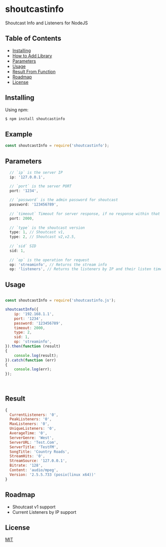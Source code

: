 # shoutcastinfo

Shoutcast Info and Listeners for NodeJS

## Table of Contents

  - [Installing](#installing)
  - [How to Add Library](#example)
  - [Parameters](#parameters)
  - [Usage](#usage)
  - [Result From Function](#result)
  - [Roadmap](#roadmap)
  - [License](#license)


## Installing

Using npm:

```bash
$ npm install shoutcastinfo
```

## Example

```js
const shoutcastInfo = require('shoutcastinfo');
```

## Parameters

```js
  // `ip` is the server IP
  ip: '127.0.0.1',

  // `port` is the server PORT
  port: '1234',
  
  // `password` is the admin password for shoutcast
  password: '123456789',
  
  // `timeout` Timeout for server response, if no response within that time. Request throws error. (Milliseconds)
  port: 2000,
  
  // `type` is the shoutcast version
  type: 1, // Shoutcast v1,
  type: 2, // Shoutcast v2,v2.5,
  
  // `sid` SID
  sid: 1,
  
  // `op` is the operation for request
  op: 'streaminfo', // Returns the stream info
  op: 'listeners', // Returns the listeners by IP and their listen time

```

## Usage

```js

const shoutcastInfo = require('shoutcastinfo.js');

shoutcastInfo({
	ip: '192.168.1.1',
	port: '1234',
	password: '123456789',
	timeout: 2000,
	type: 2,
	sid: 1,
	op: 'streaminfo',
}).then(function (result)
{
	console.log(result);
}).catch(function (err)
{
	console.log(err);
});
      
      

```
## Result

```js
{
  CurrentListeners: '0',
  PeakListeners: '0',
  MaxListeners: '0',
  UniqueListeners: '0',
  AverageTime: '0',
  ServerGenre: 'West',
  ServerURL: 'Test.Com',
  ServerTitle: 'TestFM',
  SongTitle: 'Country Roads',
  StreamHits: '0',
  StreamSource: '127.0.0.1',
  Bitrate: '128',
  Content: 'audio/mpeg',
  Version: '2.5.5.733 (posix(linux x64))'
}
```

## Roadmap

- Shoutcast v1 support
- Current Listeners by IP support

## License

[MIT](LICENSE)
